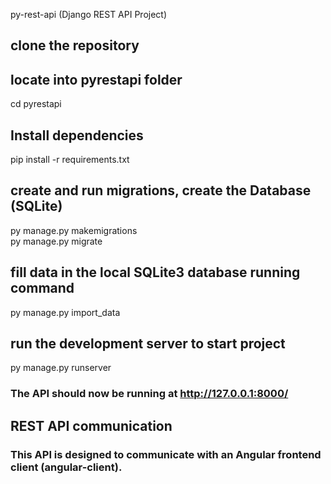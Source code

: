 py-rest-api (Django REST API Project)

## clone the repository
## locate into pyrestapi folder
cd pyrestapi

## Install dependencies
pip install -r requirements.txt

## create and run migrations, create the Database (SQLite)
py manage.py makemigrations  
py manage.py migrate

## fill data in the local SQLite3 database running command
py manage.py import_data

## run the development server to start project
py manage.py runserver
### The API should now be running at http://127.0.0.1:8000/  

## REST API communication
### This API is designed to communicate with an Angular frontend client (angular-client).

